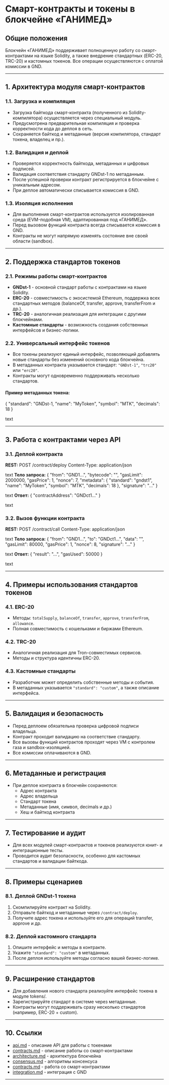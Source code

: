 # Смарт-контракты и токены в блокчейне «ГАНИМЕД»

## Общие положения

Блокчейн «ГАНИМЕД» поддерживает полноценную работу со смарт-контрактами на языке Solidity, а также внедрение стандартных (ERC-20, TRC-20) и кастомных токенов. Все операции осуществляются с оплатой комиссии в GND.

---

## 1. Архитектура модуля смарт-контрактов

### 1.1. Загрузка и компиляция

- Загрузка байткода смарт-контракта (полученного из Solidity-компилятора) осуществляется через специальный модуль.
- Предусмотрена предварительная компиляция и проверка корректности кода до деплоя в сеть.
- Сохраняется байткод и метаданные (версия компилятора, стандарт токена, владелец и пр.).

### 1.2. Валидация и деплой

- Проверяется корректность байткода, метаданных и цифровых подписей.
- Валидация соответствия стандарту GNDst-1 по метаданным.
- После успешной проверки контракт регистрируется в блокчейне с уникальным адресом.
- При деплое автоматически списывается комиссия в GND.

### 1.3. Изоляция исполнения

- Для выполнения смарт-контрактов используется изолированная среда (EVM-подобная VM), адаптированная под «ГАНИМЕД».
- Перед вызовом функций контракта всегда списывается комиссия в GND.
- Контракты не могут напрямую изменять состояние вне своей области (sandbox).

---

## 2. Поддержка стандартов токенов

### 2.1. Режимы работы смарт-контрактов

- **GNDst-1** - основной стандарт работы с контрактами на языке Solidity.
- **ERC-20** - совместимость с экосистемой Ethereum, поддержка всех стандартных методов (balanceOf, transfer, approve, transferFrom и др.).
- **TRC-20** - аналогичная реализация для интеграции с другими блокчейнами.
- **Кастомные стандарты** - возможность создания собственных интерфейсов и бизнес-логики.

### 2.2. Универсальный интерфейс токенов

- Все токены реализуют единый интерфейс, позволяющий добавлять новые стандарты без изменений основного кода блокчейна.
- В метаданных контракта указывается стандарт: `"GNDst-1"`, `"trc20"` или `"erc20"`.
- Контракты могут одновременно поддерживать несколько стандартов.

#### Пример метаданных токена:

{
"standard": "GNDst-1,
"name": "MyToken",
"symbol": "MTK",
"decimals": 18
}

text

---

## 3. Работа с контрактами через API

### 3.1. Деплой контракта

**REST:**
POST /contract/deploy
Content-Type: application/json

text
**Тело запроса:**
{
"from": "GND1...",
"bytecode": "<hex>",
"gasLimit": 2000000,
"gasPrice": 1,
"nonce": 7,
"metadata": {
"standard": "gndst1",
"name": "MyToken",
"symbol": "MTK",
"decimals": 18
},
"signature": "..."
}

text
**Ответ:**
{
"contractAddress": "GNDct1..."
}

text

### 3.2. Вызов функции контракта

**REST:**
POST /contract/call
Content-Type: application/json

text
**Тело запроса:**
{
"from": "GND1...",
"to": "GNDct1...",
"data": "<hex>",
"gasLimit": 80000,
"gasPrice": 1,
"nonce": 8,
"signature": "..."
}

text
**Ответ:**
{
"result": "...",
"gasUsed": 50000
}

text

---

## 4. Примеры использования стандартов токенов

### 4.1. ERC-20

- Методы: `totalSupply`, `balanceOf`, `transfer`, `approve`, `transferFrom`, `allowance`.
- Полная совместимость с кошельками и биржами Ethereum.

### 4.2. TRC-20

- Аналогичная реализация для Tron-совместимых сервисов.
- Методы и структура идентичны ERC-20.

### 4.3. Кастомные стандарты

- Разработчик может определить собственные методы и события.
- В метаданных указывается `"standard": "custom"`, а также описание интерфейса.

---

## 5. Валидация и безопасность

- Перед деплоем обязательна проверка цифровой подписи владельца.
- Контракт проходит валидацию на соответствие стандарту.
- Все вызовы функций контрактов проходят через VM с контролем газа и sandbox-изоляцией.
- Все комиссии оплачиваются в GND.

---

## 6. Метаданные и регистрация

- При деплое контракта в блокчейн сохраняются:
    - Адрес контракта
    - Адрес владельца
    - Стандарт токена
    - Метаданные (имя, символ, decimals и др.)
    - Хеш и байткод контракта

---

## 7. Тестирование и аудит

- Для всех модулей смарт-контрактов и токенов реализуются юнит- и интеграционные тесты.
- Проводится аудит безопасности, особенно для кастомных стандартов и валидации байткода.

---

## 8. Примеры сценариев

### 8.1. Деплой GNDst-1 токена

1. Скомпилируйте контракт на Solidity.
2. Отправьте байткод и метаданные через `/contract/deploy`.
3. Получите адрес токена и используйте его для операций transfer, approve и др.

### 8.2. Деплой кастомного стандарта

1. Опишите интерфейс и методы в контракте.
2. Укажите `"standard": "custom"` в метаданных.
3. После деплоя используйте методы согласно вашей бизнес-логике.

---

## 9. Расширение стандартов

- Для добавления нового стандарта реализуйте интерфейс токена в модуле tokens/.
- Зарегистрируйте стандарт в системе через метаданные.
- Контракты могут поддерживать сразу несколько стандартов (например, ERC-20 + custom).

---

## 10. Ссылки

- [api.md](api.md) - описание API для работы с токенами
- [contracts.md](contracts.md) - описание работы со смарт-контрактами
- [architecture.md](architecture.md) - архитектура блокчейна
- [consensus.md](consensus.md) - алгоритмы консенсуса
- [contracts.md](contracts.md) - работа со смарт-контрактами
- [integration.md](integration.md) - интеграция с GND


---